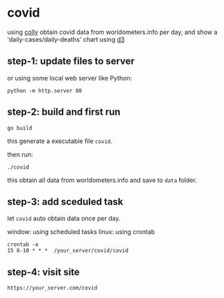 # covid
using [colly](https://github.com/gocolly/colly) obtain covid data from worldometers.info per day, and show a 'daily-cases/daily-deaths' chart using [d3](https://github.com/d3/d3)


## step-1: update files to server
or using some local web server like Python:
```
python -m http.server 80
```

## step-2: build and first run
```
go build
```
this generate a executable file `covid`.

then run:
```
./covid
```
this obtain all data from worldometers.info and save to `data` folder.

## step-3: add sceduled task
let `covid` auto obtain data once per day.

window: using scheduled tasks
linux: using crontab
```
crontab -e
15 8-10 * * *  /your_server/covid/covid
```

## step-4: visit site
```
https://your_server.com/covid
```
